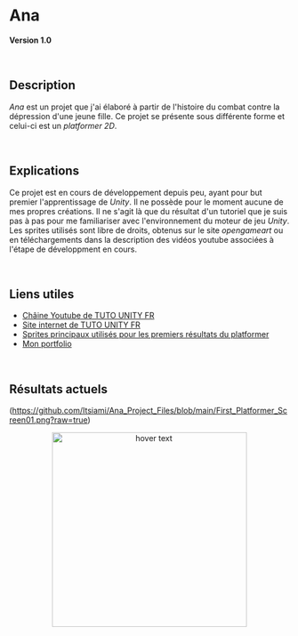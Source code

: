 # Ana
**Version 1.0**

<br/>

## Description

  *Ana* est un projet que j'ai élaboré à partir de l'histoire du combat contre la dépression d'une jeune fille. Ce projet se présente sous différente forme et celui-ci est un *platformer 2D*.

<br/>

## Explications
  Ce projet est en cours de développement depuis peu, ayant pour but premier l'apprentissage de *Unity*. Il ne possède pour le moment aucune de mes propres créations. Il ne s'agit là que du résultat d'un tutoriel que je suis pas à pas pour me familiariser avec l'environnement du moteur de jeu *Unity*. Les sprites utilisés sont libre de droits, obtenus sur le site *opengameart* ou en téléchargements dans la description des vidéos youtube associées à l'étape de développment en cours.
  
<br/>

## Liens utiles

- [Châine Youtube de TUTO UNITY FR](https://www.youtube.com/@TUTOUNITYFR)<br/>
- [Site internet de TUTO UNITY FR](https://tutounity.fr/)<br/>
- [Sprites principaux utilisés pour les premiers résultats du platformer](https://opengameart.org/content/a-platformer-in-the-forest)<br/>
- [Mon portfolio](https://marion-tallandier.webflow.io/)

<br/>

## Résultats actuels

(https://github.com/Itsiami/Ana_Project_Files/blob/main/First_Platformer_Screen01.png?raw=true)

<p align="center">
  <img src="https://github.com/Itsiami/Ana_Project_Files/blob/main/First_Platformer_Screen01.png?raw=true" width="350" title="hover text">
</p>
